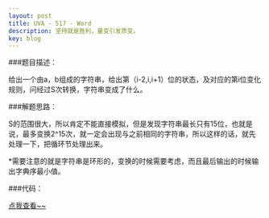 ```yaml
---
layout: post
title: UVA - 517 - Word
description: 坚持就是胜利，量变引发质变。
key: blog
---
```


###题目描述：

给出一个由a，b组成的字符串，给出第（i-2,i,i+1）位的状态，及对应的第i位变化规则，问经过S次转换，字符串变成了什么。

###解题思路：

S的范围很大，所以肯定不能直接模拟，但是发现字符串最长只有15位，也就是说，最多变换2^15次，就一定会出现与之前相同的字符串，所以这样的话，就先处理一下，把循环节处理出来。

*需要注意的就是字符串是环形的，变换的时候需要考虑，而且最后输出的时候输出字典序最小值。

###代码：

<a href="http://paste.ubuntu.com/11404622/">点我查看~~</a>